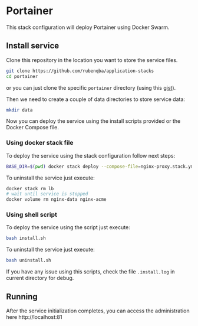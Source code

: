 # Portainer

This stack configuration will deploy Portainer using Docker Swarm. 

## Install service

Clone this repository in the location you want to store the service files.

```bash
git clone https://github.com/rubenqba/application-stacks
cd portainer
```

or you can just clone the specific `portainer` directory (using this 
[gist](https://gist.github.com/rubenqba/13092928231c7b6872c6acf81fa566db)).

Then we need to create a couple of data directories to store service data:

```bash
mkdir data
```

Now you can deploy the service using the install scripts provided or the Docker Compose file.

### Using docker stack file

To deploy the service using the stack configuration follow next steps:

```bash
BASE_DIR=$(pwd) docker stack deploy --compose-file=nginx-proxy.stack.yml lb
```

To uninstall the service just execute:

```bash
docker stack rm lb
# wait until service is stopped
docker volume rm nginx-data nginx-acme
```

### Using shell script

To deploy the service using the script just execute:

```bash
bash install.sh
```

To uninstall the service just execute:

```bash
bash uninstall.sh
```

If you have any issue using this scripts, check the file `.install.log` in current directory for debug.

## Running

After the service initialization completes, you can access the administration here http://localhost:81

